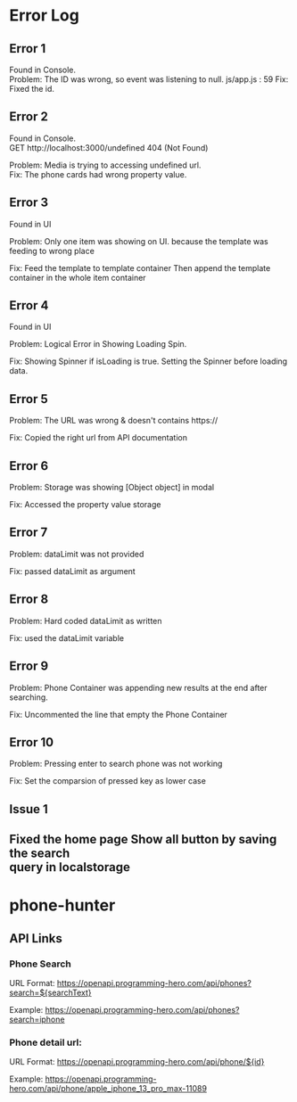 # Error Log
## Error 1  
Found in Console.  
Problem: The ID was wrong, so event was listening to null. js/app.js : 59
Fix: Fixed the id.  

## Error 2  
Found in Console.  
GET http://localhost:3000/undefined 404 (Not Found)  

Problem: Media is trying to accessing undefined url.  
Fix: The phone cards had wrong property value.  

## Error 3  
Found in UI  

Problem: Only one item was showing on UI. because the template was feeding to wrong place  

Fix: Feed the template to template container Then append the template container in the whole item container  

## Error 4  
Found in UI  

Problem: Logical Error in Showing Loading Spin.  

Fix: Showing Spinner if isLoading is true. Setting the Spinner before loading data.  

## Error 5  

Problem: The URL was wrong & doesn't contains https://  

Fix: Copied the right url from API documentation  

## Error 6  

Problem: Storage was showing [Object object] in modal

Fix: Accessed the property value storage

## Error 7  

Problem: dataLimit was not provided  

Fix: passed dataLimit as argument  

## Error 8  

Problem: Hard coded dataLimit as written  

Fix: used the dataLimit variable  

## Error 9

Problem: Phone Container was appending new results at the end after searching. 

Fix: Uncommented the line that empty the Phone Container

## Error 10  

Problem: Pressing enter to search phone was not working  

Fix: Set the comparsion of pressed key as lower case  

## Issue 1 
Fixed the home page Show all button by saving the search  
query in localstorage
---
# phone-hunter

## API Links

### Phone Search
URL Format: https://openapi.programming-hero.com/api/phones?search=${searchText}

Example: https://openapi.programming-hero.com/api/phones?search=iphone


### Phone detail url:
URL Format: https://openapi.programming-hero.com/api/phone/${id}


Example: https://openapi.programming-hero.com/api/phone/apple_iphone_13_pro_max-11089
